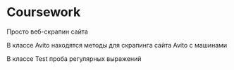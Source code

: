 # Coursework
Просто веб-скрапин сайта

В классе Avito находятся методы для скрапинга сайта Avito с машинами

В классе Test проба регулярных выражений
